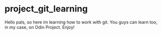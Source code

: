 # project_git_learning
Hello pals, so here im learning how to work with git. You guys can learn too, in my case, on Odin Project. Enjoy!

